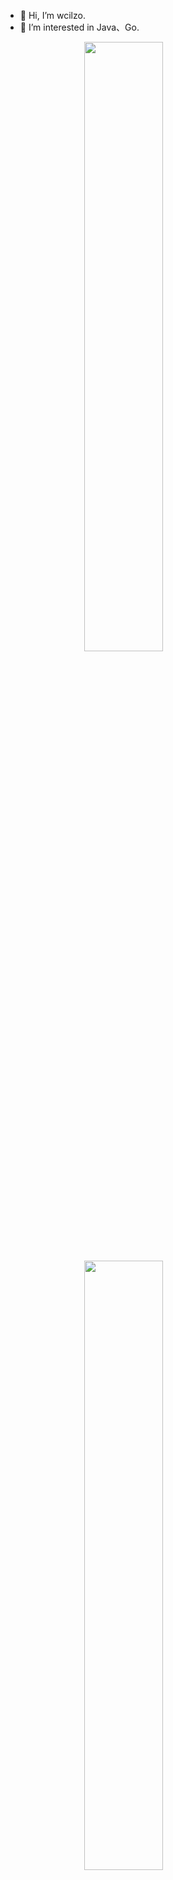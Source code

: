 - 👋 Hi, I’m wcilzo.
- 👀 I’m interested in Java、Go.
<p align = 'right'>
  <img align = "left" src = "https://github-readme-stats.vercel.app/api?username=wcilzo&count_private=true&show_icons=true&theme=tokyonight&line_height=27" width = "50%">
  <img align = "left" src = "https://github-readme-streak-stats.herokuapp.com?user=wcilzo&theme=tokyonight" width = "50%">
<!--   <img align = "jusify" src = "https://github-readme-stats.vercel.app/api/top-langs/?username=wcilzo&layout=compact&theme=tokyonight" width = "45%"> -->
  </a>
<!--   <img align = "justify" src = "https://github-profile-trophy.vercel.app/?username=wcilzo&column=10&no-bg=true" > -->
</p>
<!-- <p align = "center">
 <img src="https://activity-graph.herokuapp.com/graph?username=wcilzo&theme=react-dark">
</p> -->

